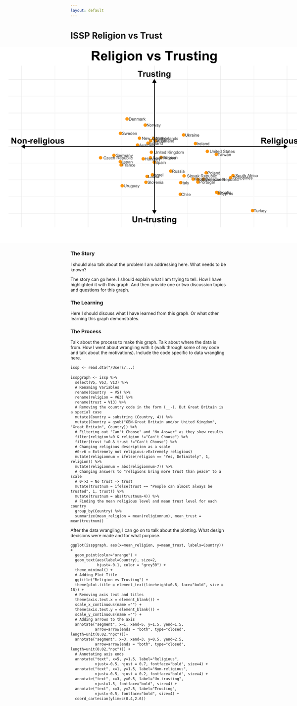 ```yaml
---
layout: default
---
```


# ISSP Religion vs Trust

<img src="/images/ISSP_Trust.png" alt="image" style = "max-width: 200%; margin-left: -50%" align = "center">

### The Story
I should also talk about the problem I am addressing here. What needs to be known? 

The story can go here. I should explain what I am trying to tell. How I have highlighted it with this graph. And then provide one or two discussion topics and questions for this graph. 

### The Learning
Here I should discuss what I have learned from this graph. Or what other learning this graph demonstrates. 

### The Process
Talk about the process to make this graph. Talk about where the data is from. 
How I went about wrangling with it (walk through some of my code and talk about the motivations). 
Include the code specific to data wrangling here. 

```
issp <- read.dta("/Users/...)

isspgraph <- issp %>%
  select(V5, V63, V13) %>%
  # Renaming Variables
  rename(Country  = V5) %>%
  rename(religion = V63) %>%
  rename(trust = V13) %>%
  # Removing the country code in the form (__-). But Great Britain is a special case
  mutate(Country = substring (Country, 4)) %>%
  mutate(Country = gsub("GBN-Great Britain and/or United Kingdom", "Great Britain", Country)) %>%
  # Filtering out "Can't Choose" and "No Answer" as they skew results
  filter(religion!=0 & religion !="Can't Choose") %>%
  filter(trust !=0 & trust !="Can't Choose") %>%
  # Changing religious description as a scale 
  #0->6 = Extremely not religious->Extremely religious)
  mutate(religionnum = ifelse(religion == "Yes, Definitely", 1, religion)) %>%
  mutate(religionnum = abs(religionnum-7)) %>%
  # Changing answers to "religions bring more trust than peace" to a scale
  # 0->3 = No trust -> trust
  mutate(trustnum = ifelse(trust == "People can almost always be trusted", 1, trust)) %>%
  mutate(trustnum = abs(trustnum-4)) %>%
  # Finding the mean religious level and mean trust level for each country
  group_by(Country) %>%
  summarize(mean_religion = mean(religionnum), mean_trust = mean(trustnum))
```

After the data wrangling, I can go on to talk about the plotting. What design decisions were made and for what purpose. 

```
ggplot(isspgraph, aes(x=mean_religion, y=mean_trust, labels=Country)) +
  geom_point(color="orange") + 
  geom_text(aes(label=Country), size=2, 
            hjust=-0.1, color = "grey30") +
  theme_minimal() + 
  # Adding Plot Title
  ggtitle("Religion vs Trusting") + 
  theme(plot.title = element_text(lineheight=0.8, face="bold", size = 18)) + 
  # Removing axis text and titles
  theme(axis.text.x = element_blank()) +
  scale_x_continuous(name ="") + 
  theme(axis.text.y = element_blank()) + 
  scale_y_continuous(name ="") + 
  # Adding arrows to the axis
  annotate("segment", x=1, xend=5, y=1.5, yend=1.5, 
           arrow=arrow(ends = "both", type="closed", length=unit(0.02,"npc")))+ 
  annotate("segment", x=3, xend=3, y=0.5, yend=2.5, 
           arrow=arrow(ends = "both", type="closed", length=unit(0.02,"npc"))) + 
  # Annotating axis ends
  annotate("text", x=5, y=1.5, label="Religious", 
           vjust=-0.5, hjust = 0.7, fontface="bold", size=4) + 
  annotate("text", x=1, y=1.5, label="Non-religious", 
           vjust=-0.5, hjust = 0.2, fontface="bold", size=4) + 
  annotate("text", x=3, y=0.5, label="Un-trusting", 
           vjust=1.5, fontface="bold", size=4) + 
  annotate("text", x=3, y=2.5, label="Trusting", 
           vjust=-0.5, fontface="bold", size=4) + 
  coord_cartesian(ylim=c(0.4,2.6))
  ```

